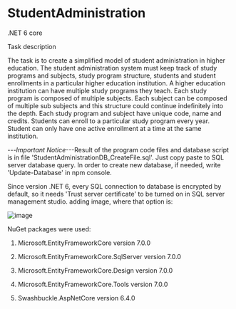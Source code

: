 # StudentAdministration

.NET 6 core

Task description

The task is to create a simplified model of student administration in higher education. The student administration system must keep track of study programs and subjects, study program structure, students and student enrollments in a particular higher education institution. A higher education institution can have multiple study programs they teach. Each study program is composed of multiple subjects. Each subject can be composed of multiple sub subjects and this structure could continue indefinitely into the depth. Each study program and subject have unique code, name and credits. Students can enroll to a particular study program every year. Student can only have one active enrollment at a time at the same institution. 

---*Important Notice*---Result of the program code files and database script is in file 'StudentAdministrationDB_CreateFile.sql'. Just copy paste to SQL server database query.
In order to create new database, if needed, write 'Update-Database' in npm console.

Since version .NET 6, every SQL connection to database is encrypted by default, so it needs 'Trust server certificate' to be turned on in SQL server management studio.
adding image, where that option is: 

![image](https://user-images.githubusercontent.com/96888736/203844204-563b9c16-35bf-4ec6-b22e-c40ab94f7bd4.png)

NuGet packages were used:

1) Microsoft.EntityFrameworkCore version 7.0.0

2) Microsoft.EntityFrameworkCore.SqlServer version 7.0.0

3) Microsoft.EntityFrameworkCore.Design version 7.0.0

4) Microsoft.EntityFrameworkCore.Tools version 7.0.0

5) Swashbuckle.AspNetCore version 6.4.0
